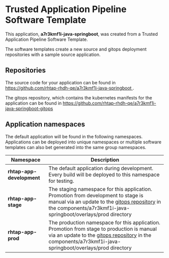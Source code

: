 # Trusted Application Pipeline Software Template

This application, **a7r3kmf1i-java-springboot**, was created from a Trusted Application Pipeline Software Template.

The software templates create a new source and gitops deployment repositories with a sample source application. 

## Repositories

The source code for your application can be found in [https://github.com/rhtap-rhdh-qe/a7r3kmf1i-java-springboot ](https://github.com/rhtap-rhdh-qe/a7r3kmf1i-java-springboot ).
 
The gitops repository, which contains the kubernetes manifests for the application can be found in 
[https://github.com/rhtap-rhdh-qe/a7r3kmf1i-java-springboot-gitops ](https://github.com/rhtap-rhdh-qe/a7r3kmf1i-java-springboot-gitops ) 

## Application namespaces 

The default application will be found in the following namespaces. Applications can be deployed into unique namespaces or multiple software templates can also bet generated into the same group namespaces.  

|  Namespace   |  Description   |  
| -------- | -------- |   
| **rhtap-app-development** | The default application during development. Every build will be deployed to this namespace for testing. | 
| **rhtap-app-stage** | The staging namespace for this application. Promotion from development to stage is manual via an update to the [gitops repository](https://github.com/rhtap-rhdh-qe/a7r3kmf1i-java-springboot-gitops ) in the components/a7r3kmf1i-java-springboot/overlays/prod directory |  
| **rhtap-app-prod** | The production namespace for this application. Promotion from stage to production is manual via an update to the [gitops repository](https://github.com/rhtap-rhdh-qe/a7r3kmf1i-java-springboot-gitops ) in the components/a7r3kmf1i-java-springboot/overlays/prod directory | 
